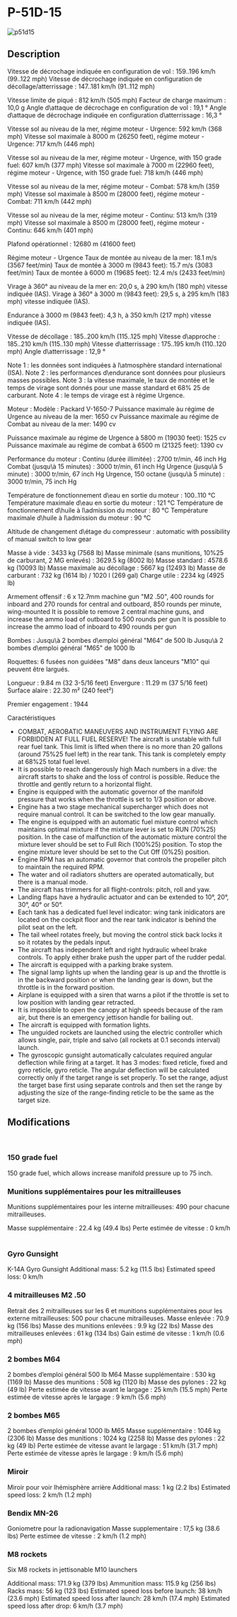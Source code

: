 ﻿# P-51D-15

![p51d15](../images/p51d15.png)

## Description

Vitesse de décrochage indiquée en configuration de vol : 159..196 km/h (99..122 mph)
Vitesse de décrochage indiquée en configuration de décollage/atterrissage : 147..181 km/h (91..112 mph)

Vitesse limite de piqué : 812 km/h (505 mph)
Facteur de charge maximum : 10,0 g
Angle d\attaque de décrochage en configuration de vol : 19,1 °
Angle d\attaque de décrochage indiquée en configuration d\atterrissage : 16,3 °

Vitesse sol au niveau de la mer, régime moteur - Urgence: 592 km/h (368 mph)
Vitesse sol maximale à 8000 m (26250 feet), régime moteur - Urgence: 717 km/h (446 mph)

Vitesse sol au niveau de la mer, régime moteur - Urgence, with 150 grade fuel: 607 km/h (377 mph)
Vitesse sol maximale à 7000 m (22960 feet), régime moteur - Urgence, with 150 grade fuel: 718 km/h (446 mph)

Vitesse sol au niveau de la mer, régime moteur - Combat: 578 km/h (359 mph)
Vitesse sol maximale à 8500 m (28000 feet), régime moteur - Combat: 711 km/h (442 mph)

Vitesse sol au niveau de la mer, régime moteur - Continu: 513 km/h (319 mph)
Vitesse sol maximale à 8500 m (28000 feet), régime moteur - Continu: 646 km/h (401 mph)

Plafond opérationnel : 12680 m (41600 feet)

Régime moteur - Urgence
Taux de montée au niveau de la mer: 18.1 m/s (3567 feet/min)
Taux de montée à 3000 m (9843 feet): 15.7 m/s (3083 feet/min)
Taux de montée à 6000 m (19685 feet): 12.4 m/s (2433 feet/min)

Virage à 360° au niveau de la mer en: 20,0 s, à 290 km/h (180 mph) vitesse indiquée (IAS).
Virage à 360° à 3000 m (9843 feet): 29,5 s, à 295 km/h (183 mph) vitesse indiquée (IAS).

Endurance à 3000 m (9843 feet): 4,3 h, à 350 km/h (217 mph) vitesse indiquée (IAS).

Vitesse de décollage : 185..200 km/h (115..125 mph)
Vitesse d\approche : 185..210 km/h (115..130 mph)
Vitesse d\atterrissage : 175..195 km/h (110..120 mph)
Angle d\atterrissage : 12,9 °

Note 1 : les données sont indiquées à l\atmosphère standard international (ISA).
Note 2 : les performances d\endurance sont données pour plusieurs masses possibles.
Note 3 : la vitesse maximale, le taux de montée et le temps de virage sont donnés pour une masse standard et 68% 25 de carburant.
Note 4 : le temps de virage est à régime Urgence.

Moteur :
Modèle : Packard V-1650-7
Puissance maximale àu régime de Urgence au niveau de la mer: 1650 cv
Puissance maximale au régime de Combat au niveau de la mer: 1490 cv

Puissance maximale au régime de Urgence à 5800 m (19030 feet): 1525 cv
Puissance maximale au régime de combat à 6500 m (21325 feet): 1390 cv

Performance du moteur :
Continu (durée illimitée) : 2700 tr/min, 46 inch Hg
Combat (jusqu\à 15 minutes) : 3000 tr/min, 61 inch Hg
Urgence (jusqu\à 5 minute) : 3000 tr/min, 67 inch Hg
Urgence, 150 octane (jusqu\à 5 minute) : 3000 tr/min, 75 inch Hg

Température de fonctionnement d\eau en sortie du moteur : 100..110 °C
Température maximale d\eau en sortie du moteur : 121 °C
Température de fonctionnement d\huile à l\admission du moteur : 80 °C
Température maximale d\huile à l\admission du moteur : 90 °C

Altitude de changement d\étage du compresseur : automatic with possibility of manual switch to low gear

Masse à vide : 3433 kg (7568 lb)
Masse minimale (sans munitions, 10%25 de carburant, 2 MG enlevés) : 3629.5 kg (8002 lb)
Masse standard : 4578.6 kg (10093 lb)
Masse maximale au décollage : 5667 kg (12493 lb)
Masse de carburant : 732 kg (1614 lb) / 1020 l (269 gal)
Charge utile : 2234 kg (4925 lb)

Armement offensif :
6 x 12.7mm machine gun "M2 .50", 400 rounds for inboard and 270 rounds for central and outboard, 850 rounds per minute, wing-mounted
It is possible to remove 2 central machine guns, and increase the ammo load of outboard to 500 rounds per gun
It is possible to increase the ammo load of inboard to 490 rounds per gun

Bombes :
Jusqu\à 2 bombes d\emploi général "M64" de 500 lb
Jusqu\à 2 bombes d\emploi général "M65" de 1000 lb

Roquettes:
6 fusées non guidées "M8" dans deux lanceurs "M10" qui peuvent être largués.

Longueur : 9.84 m (32 3-5/16 feet)
Envergure : 11.29 m (37 5/16 feet)
Surface alaire : 22.30 m² (240 feet²)

Premier engagement : 1944

Caractéristiques
- COMBAT, AEROBATIC MANEUVERS AND INSTRUMENT FLYING ARE FORBIDDEN AT FULL FUEL RESERVE! The aircraft is unstable with full rear fuel tank. This limit is lifted when there is no more than 20 gallons (around 75%25 fuel left) in the rear tank. This tank is completely empty at 68%25 total fuel level.
- It is possible to reach dangerously high Mach numbers in a dive: the aircraft starts to shake and the loss of control is possible. Reduce the throttle and gently return to a horizontal flight.
- Engine is equipped with the automatic governor of the manifold pressure that works when the throttle is set to 1/3 position or above.
- Engine has a two stage mechanical supercharger which does not require manual control. It can be switched to the low gear manually.
- The engine is equipped with an automatic fuel mixture control which maintains optimal mixture if the mixture lever is set to RUN (70%25) position. In the case of malfunction of the automatic mixture control the mixture lever should be set to Full Rich (100%25) position. To stop the engine mixture lever should be set to the Cut Off (0%25) position.
- Engine RPM has an automatic governor that controls the propeller pitch to maintain the required RPM.
- The water and oil radiators shutters are operated automatically, but there is a manual mode.
- The aircraft has trimmers for all flight-controls: pitch, roll and yaw.
- Landing flaps have a hydraulic actuator and can be extended to 10°, 20°, 30°, 40° or 50°.
- Each tank has a dedicated fuel level indicator: wing tank inidicators are located on the cockpit floor and the rear tank indicator is behind the pilot seat on the left.
- The tail wheel rotates freely, but moving the control stick back locks it so it rotates by the pedals input.
- The aircraft has independent left and right hydraulic wheel brake controls. To apply either brake push the upper part of the rudder pedal.
- The aircraft is equipped with a parking brake system.
- The signal lamp lights up when the landing gear is up and the throttle is in the backward position or when the landing gear is down, but the throttle is in the forward position.
- Airplane is equipped with a siren that warns a pilot if the throttle is set to low position with landing gear retracted.
- It is impossible to open the canopy at high speeds because of the ram air, but there is an emergency jettison handle for bailing out.
- The aircraft is equipped with formation lights.
- The unguided rockets are launched using the electric controller which allows single, pair, triple and salvo (all rockets at 0.1 seconds interval) launch.
- The gyroscopic gunsight automatically calculates required angular deflection while firing at a target. It has 3 modes: fixed reticle, fixed and gyro reticle, gyro reticle. The angular deflection will be calculated correctly only if the target range is set properly. To set the range, adjust the target base first using separate controls and then set the range by adjusting the size of the range-finding reticle to be the same as the target size.

## Modifications
﻿

### 150 grade fuel

150 grade fuel, which allows increase manifold pressure up to 75 inch.
﻿

### Munitions supplémentaires pour les mitrailleuses

Munitions supplémentaires pour les interne mitrailleuses: 490 pour chacune mitrailleuses.

Masse supplémentaire : 22.4 kg (49.4 lbs)
Perte estimée de vitesse : 0 km/h
﻿

### Gyro Gunsight

K-14A Gyro Gunsight
Additional mass: 5.2 kg (11.5 lbs)
Estimated speed loss: 0 km/h﻿

### 4 mitrailleuses M2 .50

Retrait des 2 mitrailleuses sur les 6 et munitions supplémentaires pour les externe mitrailleuses: 500 pour chacune mitrailleuses.
Masse enlevée : 70.9 kg (156 lbs)
Masse des munitions enlevées : 9.9 kg (22 lbs)
Masse des mitrailleuses enlevées : 61 kg (134 lbs)
Gain estimé de vitesse : 1 km/h (0.6 mph)﻿

### 2 bombes M64

2 bombes d’emploi général 500 lb M64
Masse supplémentaire : 530 kg (1169 lb)
Masse des munitions : 508 kg (1120 lb)
Masse des pylones : 22 kg (49 lb)
Perte estimée de vitesse avant le largage : 25 km/h (15.5 mph)
Perte estimée de vitesse après le largage : 9 km/h (5.6 mph)﻿

### 2 bombes M65

2 bombes d’emploi général 1000 lb M65
Masse supplémentaire : 1046 kg (2306 lb)
Masse des munitions : 1024 kg (2258 lb)
Masse des pylones : 22 kg (49 lb)
Perte estimée de vitesse avant le largage : 51 km/h (31.7 mph)
Perte estimée de vitesse après le largage : 9 km/h (5.6 mph)﻿

### Miroir

Miroir pour voir lhémisphère arrière
Additional mass: 1 kg (2.2 lbs)
Estimated speed loss: 2 km/h (1.2 mph)﻿

### Bendix MN-26

Goniometre pour la radionavigation
Masse supplementaire : 17,5 kg (38.6 lbs)
Perte estimee de vitesse : 2 km/h (1.2 mph)﻿

### M8 rockets

Six M8 rockets in jettisonable M10 launchers

Additional mass: 171.9 kg (379 lbs)
Ammunition mass: 115.9 kg (256 lbs)
Racks mass: 56 kg (123 lbs)
Estimated speed loss before launch: 38 km/h (23.6 mph)
Estimated speed loss after launch: 28 km/h (17.4 mph)
Estimated speed loss after drop: 6 km/h (3.7 mph)
